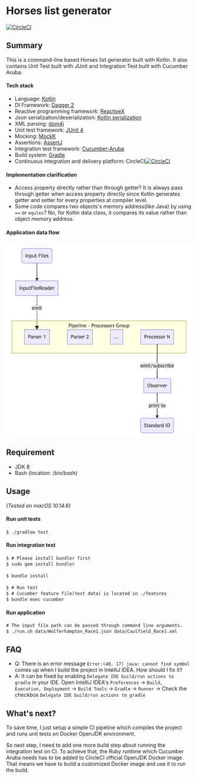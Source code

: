 # Horses list generator

[![CircleCI](https://circleci.com/gh/patrickyin/beteasy-challenge-backend.svg?style=svg)](https://circleci.com/gh/patrickyin/beteasy-challenge-backend)

## Summary
This is a command-line based Horses list generator built with Kotlin. It also contains Unit Test built with JUnit and Integration Test built with Cucumber Aruba.

#### Tech stack
- Language: [Kotlin](https://kotlinlang.org/)
- DI Framework: [Dagger 2](https://google.github.io/dagger/)
- Reactive programming framework: [ReactiveX](http://reactivex.io/)
- Json serialization/deserialization: [Kotlin serialization](https://github.com/Kotlin/kotlinx.serialization)
- XML parsing: [dom4j](https://dom4j.github.io/)
- Unit test framework: [JUnit 4](https://junit.org/junit4/)
- Mocking: [MockK](https://github.com/mockk/mockk)
- Assertions: [AssertJ](http://joel-costigliola.github.io/assertj/)
- Integration test framework: [Cucumber-Aruba](https://github.com/cucumber/aruba/)
- Build system: [Gradle](https://gradle.org/)
- Continuous integration and delivery platform: CircleCI[![CircleCI](https://circleci.com/gh/patrickyin/beteasy-challenge-backend.svg?style=svg)](https://circleci.com/gh/patrickyin/beteasy-challenge-backend)

#### Implementation clarification
- Access property directly rather than through getter?
  It is always pass through getter when access property directly since Kotlin generates getter and setter for every properties at compiler level.
- Some code compares two objects's memory address(like Java) by using `==` or `equles`? No, for Kotlin data class, it compares its value rather than object memory address.

#### Application data flow
![Data flow](./data-flow.png)

## Requirement
- JDK 8
- Bash (location: /bin/bash)

## Usage
*(Tested on macOS 10.14.6)*

#### Run unit tests
```console
$ ./gradlew test
```

#### Run integration test
```console
$ # Please install bundler first
$ sudo gem install bundler

$ bundle install

$ # Run test
$ # Cucumber feature file(test data) is located in ./features
$ bundle exec cucumber
```

#### Run application
```console
# The input file path can be passed through command line arguments. 
$ ./run.sh data/Wolferhampton_Race1.json data/Caulfield_Race1.xml
```

## FAQ
- Q: There is an error message `Error:(40, 17) java: cannot find symbol` comes up when I build the project in IntelliJ IDEA. How should I fix it?
- A: It can be fixed by enabling `Delegate IDE build/run actions to gradle` in your IDE. Open IntelliJ IDEA's `Preferences` -> `Build, Execution, Deployment` -> `Build Tools` -> `Gradle` -> `Runner` -> Check the checkbox `Delegate IDE build/run actions to gradle`



## What's next?
To save time, I just setup a simple CI pipeline which compiles the project and runs unit tests on Docker OpenJDK environment.

So next step, I need to add one more build step about running the integration test on CI. To achieve that, the Ruby runtime which Cucumber Aruba needs has to be added to CircleCI official OpenJDK Docker image. That means we have to build a customized Docker image and use it to run the build.

